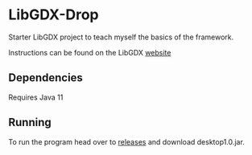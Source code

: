 # LibGDX-Drop
Starter LibGDX project to teach myself the basics of the framework.

Instructions can be found on the LibGDX [website](https://libgdx.com/dev/simple-game-extended/)

## Dependencies
Requires Java 11

## Running
To run the program head over to [releases](https://github.com/randomman552/LibGDX-Drop/releases/tag/latest) and download desktop1.0.jar.
